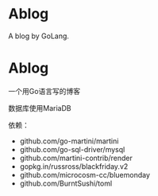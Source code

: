 # Ablog
A blog by GoLang.

# Ablog
一个用Go语言写的博客

数据库使用MariaDB

依赖：
- github.com/go-martini/martini
- github.com/go-sql-driver/mysql
- github.com/martini-contrib/render
- gopkg.in/russross/blackfriday.v2
- github.com/microcosm-cc/bluemonday
- github.com/BurntSushi/toml

